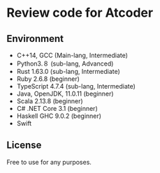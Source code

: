 # Review code for Atcoder

## Environment
- C++14, GCC (Main-lang, Intermediate)
- Python3.８ (sub-lang, Advanced)
- Rust 1.63.0 (sub-lang, Intermediate) 
- Ruby 2.6.8 (beginner)
- TypeScript 4.7.4 (sub-lang, Intermediate) 
- Java, OpenJDK, 11.0.11 (beginner)
- Scala 2.13.8 (beginner)
- C# .NET Core 3.1 (beginner)
- Haskell GHC 9.0.2 (beginner)
- Swift 

## License
Free to use for any purposes.
